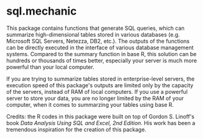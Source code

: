 # sql.mechanic
This package contains functions that generate SQL queries, which can summarize high-dimensional tables stored in various databases (e.g. Microsoft SQL Servers, Netezza, DB2, etc.). The outputs of the functions can be directly executed in the interface of various database management systems. Compared to the summary function in base R, this solution can be hundreds or thousands of times better, especially your server is much more powerful than your local computer.

If you are trying to summarize tables stored in enterprise-level servers, the execution speed of this package's outputs are limited only by the capacity of the servers, instead of RAM of local computers. If you use a powerful server to store your data, you are no longer limited by the RAM of your computer, when it comes to summarzing your tables using base R. 

Credits: the R codes in this package were built on top of Gordon S. Linoff's book _Data Analysis Using SQL and Excel, 2nd Edition_. His work has been a tremendous inspiration for the creation of this package.  
